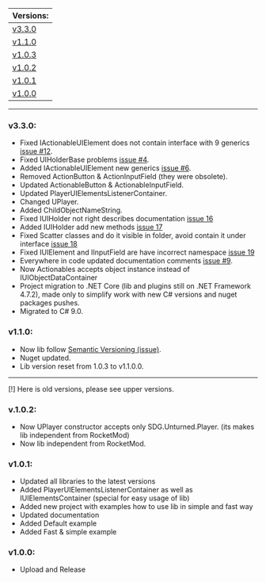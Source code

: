 | Versions: |
| - |
| [v3.3.0](#v330) |
| [v1.1.0](#v110) |
| [v1.0.3](#v103) |
| [v1.0.2](#v102) |
| [v1.0.1](#v101) |
| [v1.0.0](#v100) |

---

### v3.3.0:
* Fixed IActionableUIElement does not contain interface with 9 generics  [issue #12](https://github.com/sunnamed434/UIElementsUnturned/issues/12).
* Fixed UIHolderBase problems [issue #4](https://github.com/sunnamed434/UIElementsUnturned/issues/4).
* Added IActionableUIElement new generics [issue #6](https://github.com/sunnamed434/UIElementsUnturned/issues/6).
* Removed ActionButton & ActionInputField (they were obsolete).
* Updated ActionableButton & ActionableInputField.
* Updated PlayerUIElementsListenerContainer.
* Changed UPlayer.
* Added ChildObjectNameString. 
* Fixed IUIHolder not right describes documentation [issue 16](https://github.com/sunnamed434/UIElementsUnturned/issues/16)
* Added IUIHolder add new methods [issue 17](https://github.com/sunnamed434/UIElementsUnturned/issues/17)
* Fixed Scatter classes and do it visible in folder, avoid contain it under interface [issue 18](https://github.com/sunnamed434/UIElementsUnturned/issues/18)
* Fixed IUIElement and IInputField are have incorrect namespace [issue 19](https://github.com/sunnamed434/UIElementsUnturned/issues/19)
* Everywhere in code updated documentation comments [issue #9](https://github.com/sunnamed434/UIElementsUnturned/issues/9).
* Now Actionables accepts object instance instead of IUIObjectDataContainer
* Project migration to .NET Core (lib and plugins still on .NET Framework 4.7.2), made only to simplify work with new C# versions and nuget packages pushes.
* Migrated to C# 9.0.

### v1.1.0:

* Now lib follow [Semantic Versioning (issue)](https://github.com/sunnamed434/UIElementsUnturned/issues/7).
* Nuget updated.
* Lib version reset from 1.0.3 to v1.1.0.0.

---

[!] Here is old versions, please see upper versions.

### v.1.0.2:
* Now UPlayer constructor accepts only SDG.Unturned.Player. (its makes lib independent from RocketMod)
* Now lib independent from RocketMod.

### v1.0.1:

* Updated all libraries to the latest versions
* Added PlayerUIElementsListenerContainer as well as IUIElementsContainer (special for easy usage of lib)
* Added new project with examples how to use lib in simple and fast way
* Updated documentation
* Added Default example
* Added Fast & simple example

### v1.0.0:

* Upload and Release

